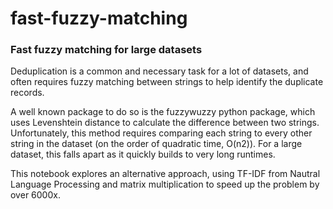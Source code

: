 # fast-fuzzy-matching
### Fast fuzzy matching for large datasets

Deduplication is a common and necessary task for a lot of datasets, and often requires fuzzy matching between strings to help identify the duplicate records.

A well known package to do so is the fuzzywuzzy python package, which uses Levenshtein distance to calculate the difference between two strings. Unfortunately, this method requires comparing each string to every other string in the dataset (on the order of quadratic time, O(n2)). For a large dataset, this falls apart as it quickly builds to very long runtimes.

This notebook explores an alternative approach, using TF-IDF from Nautral Language Processing and matrix multiplication to speed up the problem by over 6000x.

